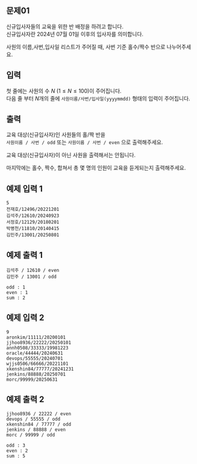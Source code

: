 ## 문제01
신규입사자들의 교육을 위한 반 배정을 하려고 합니다.  
신규입사자란 2024년 07월 01일 이후의 입사자를 의미합니다.

사원의 이름,사번,입사일 리스트가 주어질 때, 사번 기준 홀수/짝수 반으로 나누어주세요.

## 입력
첫 줄에는 사원의 수 $N$ $(1 ≤ N ≤ 100)$이 주어집니다.  
다음 줄 부터 $N$개의 줄에 `사원이름/사번/입사일(yyyymmdd)` 형태의 입력이 주어집니다.

## 출력
교육 대상(신규입사자)인 사원들의 홀/짝 반을  
`사원이름 / 사번 / odd` 또는 `사원이름 / 사번 / even` 으로 출력해주세요.

교육 대상(신규입사자)이 아닌 사원을 출력해서는 안됩니다.

마지막에는 홀수, 짝수, 합쳐서 총 몇 명의 인원이 교육을 듣게되는지 출력해주세요.

## 예제 입력 1
```text
5
전재호/12496/20221201
김석주/12610/20240923
서정호/12129/20180201
박병천/11810/20140415
김민주/13001/20250801
```

## 예제 출력 1
```text
김석주 / 12610 / even
김민주 / 13001 / odd

odd : 1
even : 1
sum : 2
```

## 예제 입력 2
```text
9
aronkim/11111/20200101
jjhoo8936/22222/20250101
annh0508/33333/19981223
oracle/44444/20240631
devops/55555/20240701
wjjs0506/66666/20221101
xkenshin84/77777/20241231
jenkins/88888/20250701
morc/99999/20250631
```

## 예제 출력 2
```text
jjhoo8936 / 22222 / even
devops / 55555 / odd
xkenshin84 / 77777 / odd
jenkins / 88888 / even
morc / 99999 / odd

odd : 3
even : 2
sum : 5
```